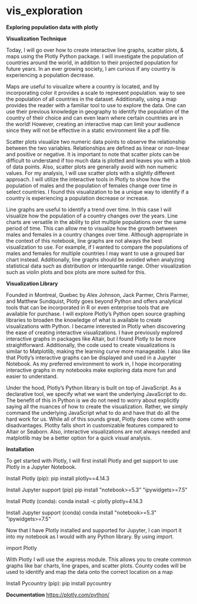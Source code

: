 # vis_exploration

**Exploring population data with plotly**

**Visualization Technique**

Today, I will go over how to create interactive line graphs, scatter plots, & maps using the Plotly Python package. I will investigate the population of countries around the world, in addition to their projected population for future years. In an ever growing society, I am curious if any country is experiencing a population decrease.

Maps are useful to visualize where a country is located, and by incorporating color it provides a scale to represent population. way to see the population of all countries in the dataset. Additionally, using a map provides the reader with a familiar tool to use to explore the data. One can use their previous knowledge in geography to identify the population of the country of their choice and can even learn where certain countries are in the world! However, creating an interactive map can limit your audience since they will not be effective in a static environment like a pdf file.

Scatter plots visualize two numeric data points to observe the relationship between the two variables. Relationships are defined as linear or non-linear and positive or negative. It is important to note that scatter plots can be difficult to understand if too much data is plotted and leaves you with a blob of data points. Also, scatter plots are generally avoid with non numeric values. For my analysis, I will use scatter plots with a slightly different approach. I will utilize the interactive tools in Plotly to show how the population of males and the population of females change over time in select countries. I found this visualization to be a unique way to identify if a country is experiencing a population decrease or increase.

Line graphs are useful to identify a trend over time. In this case I will visualize how the population of a country changes over the years. Line charts are versatile in the ability to plot multiple populations over the same period of time. This can allow me to visualize how the growth between males and females in a country changes over time. Although appropriate in the context of this notebook, line graphs are not always the best visualization to use. For example, if I wanted to compare the populations of males and females for multiple countries I may want to use a grouped bar chart instead. Additionally, line graphs should be avoided when analyzing statistical data such as distribution or interquartile range. Other visualization such as violin plots and box plots are more suited for this.

**Visualization Library**

Founded in Montreal, Quebec by Alex Johnson, Jack Parmer, Chris Parmer, and Matthew Sundquist, Plotly goes beyond Python and offers analytical tools that can be incorporated in R or even enterprise tools that are available for purchase. I will explore Plotly’s Python open source graphing libraries to broaden the knowledge of what is available to create visualizations with Python. I became interested in Plotly when discovering the ease of creating interactive visualizations. I have previously explored interactive graphs in packages like Altair, but I found Plotly to be more straightforward. Additionally, the code used to create visualizations is similar to Matplotlib, making the learning curve more manageable. I also like that Plotly’s interactive graphs can be displayed and used in a Jupyter Notebook. As my preferred environment to work in, I hope incorporating interactive graphs in my notebooks make exploring data more fun and easier to understand.

Under the hood, Plotly’s Python library is built on top of JavaScript. As a declarative tool, we specify what we want the underlying JavaScript to do. The benefit of this in Python is we do not need to worry about explicitly saying all the nuances of how to create the visualization. Rather, we simply command the underlying JavaScript what to do and have that do all the hard work for us. While all of this sounds great, Plotly does come with some disadvantages. Plotlty falls short in customizable features compared to Altair or Seaborn. Also, interactive visualizations are not always needed and matplotlib may be a better option for a quick visual analysis.

**Installation**

To get started with Plotly, I will first install Plotly and get support to use Plotly in a Jupyter Notebook.

Install Plotly (pip): pip install plotly==4.14.3

Install Jupyter support (pip) pip install "notebook>=5.3" "ipywidgets>=7.5"

Install Plotly (conda): conda install -c plotly plotly=4.14.3

Install Jupyter support (conda) conda install "notebook>=5.3" "ipywidgets>=7.5"

Now that I have Plotly installed and supported for Jupyter, I can import it into my notebook as I would with any Python library. By using import.

import Plotly

With Plotly I will use the .express module. This allows you to create common graphs like bar charts, line grapes, and scatter plots. County codes will be used to identify and map the data onto the correct location on a map

Install Pycountry (pip): pip install pycountry

**Documentation**
https://plotly.com/python/

